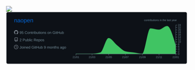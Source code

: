 <a href="https://github.com/anuraghazra/github-readme-stats">
  <img align="left" src="https://github-readme-stats.vercel.app/api?username=naopen&count_private=true&show_icons=true&theme=dracula" />
</a>
<!-- <a href="https://github.com/anuraghazra/github-readme-stats">
  <img align="left" src="https://github-readme-stats.vercel.app/api/top-langs/?username=naopen" />
</a> -->

[![](https://raw.githubusercontent.com/naopen/naopen/master/profile-summary-card-output/github_dark/0-profile-details.svg)](https://github.com/vn7n24fzkq/github-profile-summary-cards)
<!-- [![](https://raw.githubusercontent.com/naopen/naopen/master/github-metrics.svg)](https://github.com/vn7n24fzkq/github-profile-summary-cards)  -->
